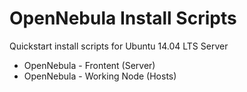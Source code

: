 # OpenNebula Install Scripts
Quickstart install scripts for Ubuntu 14.04 LTS Server

- OpenNebula - Frontent (Server)
- OpenNebula - Working Node (Hosts)
